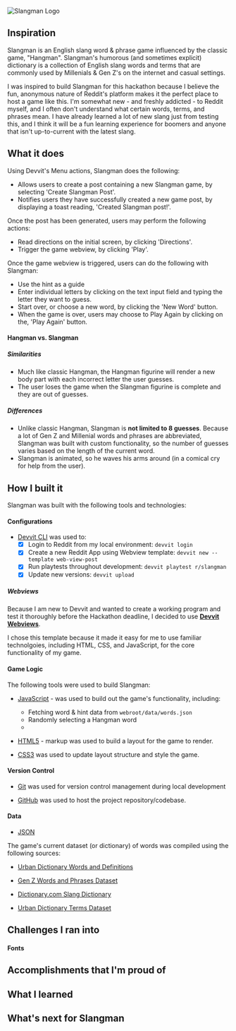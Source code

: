 ![Slangman Logo](https://i.im.ge/2024/12/15/zPdSOy.logo.png)

## Inspiration

Slangman is an English slang word & phrase game influenced by the classic game, "Hangman". Slangman's humorous (and sometimes explicit) dictionary is a collection of English slang words and terms that are commonly used by Millenials & Gen Z's on the internet and casual settings. 

I was inspired to build Slangman for this hackathon because I believe the fun, anonymous nature of Reddit's platform makes it the perfect place to host a game like this. I'm somewhat new - and freshly addicted - to Reddit myself, and I often don't understand what certain words, terms, and phrases mean. I have already learned a lot of new slang just from testing this, and I think it will be a fun learning experience for boomers and anyone that isn't up-to-current with the latest slang.

## What it does

Using Devvit's Menu actions, Slangman does the following: 
- Allows users to create a post containing a new Slangman game, by selecting 'Create Slangman Post'.
- Notifies users they have successfully created a new game post, by displaying a toast reading, 'Created Slangman post!'.

Once the post has been generated, users may perform the following actions:
- Read directions on the initial screen, by clicking 'Directions'.
- Trigger the game webview, by clicking 'Play'.

Once the game webview is triggered, users can do the following with Slangman:
- Use the hint as a guide
- Enter individual letters by clicking on the text input field and typing the letter they want to guess.
- Start over, or choose a new word, by clicking the 'New Word' button.
- When the game is over, users may choose to Play Again by clicking on the, 'Play Again' button.

#### Hangman vs. Slangman

##### Similarities
- Much like classic Hangman, the Hangman figurine will render a new body part with each incorrect letter the user guesses. 
- The user loses the game when the Slangman figurine is complete and they are out of guesses. 

##### Differences
- Unlike classic Hangman, Slangman is **not limited to 8 guesses**. Because a lot of Gen Z and Millenial words and phrases are abbreviated, Slangman was built with custom functionality, so the number of guesses varies based on the length of the current word.
- Slangman is animated, so he waves his arms around (in a comical cry for help from the user).

## How I built it

Slangman was built with the following tools and technologies:

#### Configurations

- [Devvit CLI](https://developers.reddit.com/docs/dev_guide) was used to:
    - [X] Login to Reddit from my local environment:  `devvit login`
    - [X] Create a new Reddit App using Webview template: `devvit new --template web-view-post`
    - [X] Run playtests throughout development: `devvit playtest r/slangman`
    - [X] Update new versions: `devvit upload`

##### Webviews

Because I am new to Devvit and wanted to create a working program and test it thoroughly before the Hackathon deadline, I  decided to use **[Devvit Webviews](https://developers.reddit.com/docs/webviews)**. 

I chose this template because it made it easy for me to use familiar technolgoies, including HTML, CSS, and JavaScript, for the core functionality of my game.

#### Game Logic 

The following tools were used to build Slangman:

- [JavaScript](https://developer.mozilla.org/en-US/docs/Web/JavaScript) - was used to build out the game's functionality, including:
  - Fetching word & hint data from `webroot/data/words.json`
  - Randomly selecting a Hangman word
  - 
  
- [HTML5](https://developer.mozilla.org/en-US/docs/Glossary/HTML5) - markup was used to build a layout for the game to render. 

- [CSS3](https://developer.mozilla.org/en-US/docs/Web/CSS) was used to update layout structure and style the game.

#### Version Control

- [Git](https://git-scm.com/doc) was used for version control management during local development

- [GitHub](https://github.com) was used to host the project repository/codebase.

#### Data

- [JSON](https://www.json.org/json-en.html) 
  
The game's current dataset (or dictionary) of words was compiled using the following sources:

- [Urban Dictionary Words and Definitions](https://www.kaggle.com/datasets/therohk/urban-dictionary-words-dataset)

- [Gen Z Words and Phrases Dataset](https://www.kaggle.com/datasets/tawfiayeasmin/gen-z-words-and-phrases-dataset)

- [Dictionary.com Slang Dictionary](https://www.dictionary.com/e/slang/)

- [Urban Dictionary Terms Dataset](https://www.kaggle.com/datasets/athontz/urban-dictionary-terms)

## Challenges I ran into

#### Fonts

## Accomplishments that I'm proud of

## What I learned

## What's next for Slangman
